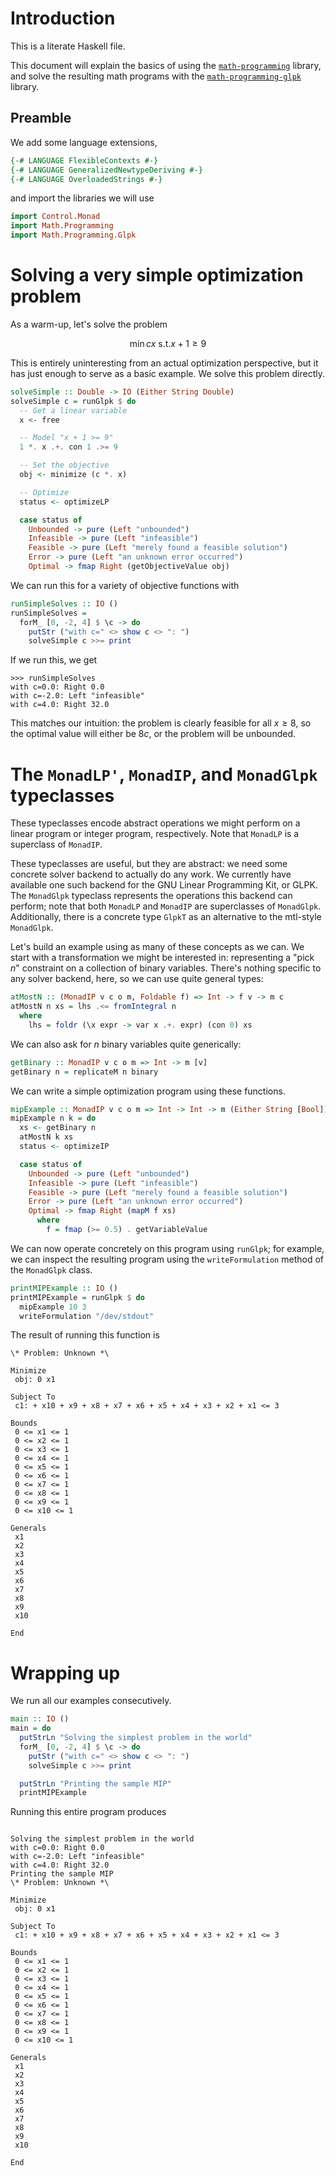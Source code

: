 # Introduction

This is a literate Haskell file.

This document will explain the basics of using the [`math-programming`](github.com/prsteele/math-programming/math-programming)
library, and solve the resulting math programs with the
[`math-programming-glpk`](github.com/prsteele/math-programming/math-programming-glpk)
library.

## Preamble

We add some language extensions,

```haskell
{-# LANGUAGE FlexibleContexts #-}
{-# LANGUAGE GeneralizedNewtypeDeriving #-}
{-# LANGUAGE OverloadedStrings #-}
```

and import the libraries we will use

```haskell
import Control.Monad
import Math.Programming
import Math.Programming.Glpk
```

# Solving a very simple optimization problem

As a warm-up, let's solve the problem

$$
    \min cx ~\text{s.t.} x + 1 \ge 9
$$

This is entirely uninteresting from an actual optimization
perspective, but it has just enough to serve as a basic example. We
solve this problem directly.

```haskell
solveSimple :: Double -> IO (Either String Double)
solveSimple c = runGlpk $ do
  -- Get a linear variable
  x <- free

  -- Model "x + 1 >= 9"
  1 *. x .+. con 1 .>= 9

  -- Set the objective
  obj <- minimize (c *. x)

  -- Optimize
  status <- optimizeLP

  case status of
    Unbounded -> pure (Left "unbounded")
    Infeasible -> pure (Left "infeasible")
    Feasible -> pure (Left "merely found a feasible solution")
    Error -> pure (Left "an unknown error occurred")
    Optimal -> fmap Right (getObjectiveValue obj)
```

We can run this for a variety of objective functions with

```haskell
runSimpleSolves :: IO ()
runSimpleSolves =
  forM_ [0, -2, 4] $ \c -> do
    putStr ("with c=" <> show c <> ": ")
    solveSimple c >>= print
```

If we run this, we get

```haskell<!-- example -->
>>> runSimpleSolves
with c=0.0: Right 0.0
with c=-2.0: Left "infeasible"
with c=4.0: Right 32.0
```

This matches our intuition: the problem is clearly feasible for all
$x \ge 8$, so the optimal value will either be $8 c$, or the problem
will be unbounded.

# The `MonadLP'`, `MonadIP`, and `MonadGlpk` typeclasses

These typeclasses encode abstract operations we might perform on a
linear program or integer program, respectively. Note that `MonadLP`
is a superclass of `MonadIP`.

These typeclasses are useful, but they are abstract: we need some
concrete solver backend to actually do any work. We currently have
available one such backend for the GNU Linear Programming Kit, or
GLPK. The `MonadGlpk` typeclass represents the operations this backend
can perform; note that both `MonadLP` and `MonadIP` are superclasses
of `MonadGlpk`. Additionally, there is a concrete type `GlpkT` as an
alternative to the mtl-style `MonadGlpk`.

Let's build an example using as many of these concepts as we can. We
start with a transformation we might be interested in: representing a
"pick $n$" constraint on a collection of binary variables. There's
nothing specific to any solver backend, here, so we can use quite
general types:

```haskell
atMostN :: (MonadIP v c o m, Foldable f) => Int -> f v -> m c
atMostN n xs = lhs .<= fromIntegral n
  where
    lhs = foldr (\x expr -> var x .+. expr) (con 0) xs
```

We can also ask for $n$ binary variables quite generically:

```haskell
getBinary :: MonadIP v c o m => Int -> m [v]
getBinary n = replicateM n binary
```

We can write a simple optimization program using these functions.

```haskell
mipExample :: MonadIP v c o m => Int -> Int -> m (Either String [Bool])
mipExample n k = do
  xs <- getBinary n
  atMostN k xs
  status <- optimizeIP

  case status of
    Unbounded -> pure (Left "unbounded")
    Infeasible -> pure (Left "infeasible")
    Feasible -> pure (Left "merely found a feasible solution")
    Error -> pure (Left "an unknown error occurred")
    Optimal -> fmap Right (mapM f xs)
      where
        f = fmap (>= 0.5) . getVariableValue
```

We can now operate concretely on this program using `runGlpk`; for
example, we can inspect the resulting program using the `writeFormulation`
method of the `MonadGlpk` class.

```haskell
printMIPExample :: IO ()
printMIPExample = runGlpk $ do
  mipExample 10 3
  writeFormulation "/dev/stdout"
```

The result of running this function is

```
\* Problem: Unknown *\

Minimize
 obj: 0 x1

Subject To
 c1: + x10 + x9 + x8 + x7 + x6 + x5 + x4 + x3 + x2 + x1 <= 3

Bounds
 0 <= x1 <= 1
 0 <= x2 <= 1
 0 <= x3 <= 1
 0 <= x4 <= 1
 0 <= x5 <= 1
 0 <= x6 <= 1
 0 <= x7 <= 1
 0 <= x8 <= 1
 0 <= x9 <= 1
 0 <= x10 <= 1

Generals
 x1
 x2
 x3
 x4
 x5
 x6
 x7
 x8
 x9
 x10

End
```

# Wrapping up

We run all our examples consecutively.

```haskell
main :: IO ()
main = do
  putStrLn "Solving the simplest problem in the world"
  forM_ [0, -2, 4] $ \c -> do
    putStr ("with c=" <> show c <> ": ")
    solveSimple c >>= print

  putStrLn "Printing the sample MIP"
  printMIPExample
```

Running this entire program produces

```

Solving the simplest problem in the world
with c=0.0: Right 0.0
with c=-2.0: Left "infeasible"
with c=4.0: Right 32.0
Printing the sample MIP
\* Problem: Unknown *\

Minimize
 obj: 0 x1

Subject To
 c1: + x10 + x9 + x8 + x7 + x6 + x5 + x4 + x3 + x2 + x1 <= 3

Bounds
 0 <= x1 <= 1
 0 <= x2 <= 1
 0 <= x3 <= 1
 0 <= x4 <= 1
 0 <= x5 <= 1
 0 <= x6 <= 1
 0 <= x7 <= 1
 0 <= x8 <= 1
 0 <= x9 <= 1
 0 <= x10 <= 1

Generals
 x1
 x2
 x3
 x4
 x5
 x6
 x7
 x8
 x9
 x10

End
```
